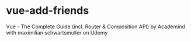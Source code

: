 # vue-add-friends
Vue - The Complete Guide (incl. Router &amp; Composition API) by Academind with maximilian schwartsmuller on Udemy
